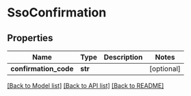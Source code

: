 # SsoConfirmation

## Properties

Name | Type | Description | Notes
------------ | ------------- | ------------- | -------------
**confirmation_code** | **str** |  | [optional] 

[[Back to Model list]](../README.md#documentation-for-models) [[Back to API list]](../README.md#documentation-for-api-endpoints) [[Back to README]](../README.md)


